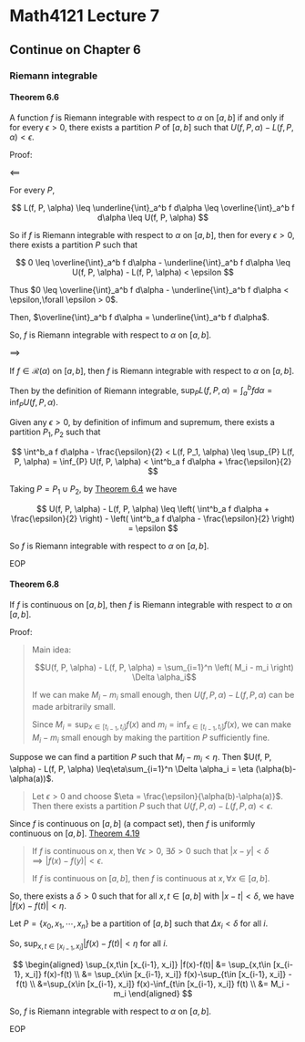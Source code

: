 # Math4121 Lecture 7

## Continue on Chapter 6

### Riemann integrable

#### Theorem 6.6

A function $f$ is Riemann integrable with respect to $\alpha$ on $[a, b]$ if and only if for every $\epsilon > 0$, there exists a partition $P$ of $[a, b]$ such that $U(f, P, \alpha) - L(f, P, \alpha) < \epsilon$.

Proof:

$\impliedby$

For every $P$,

$$
L(f, P, \alpha) \leq \underline{\int}_a^b f d\alpha \leq \overline{\int}_a^b f d\alpha \leq U(f, P, \alpha)
$$

So if $f$ is Riemann integrable with respect to $\alpha$ on $[a, b]$, then for every $\epsilon > 0$, there exists a partition $P$ such that

$$
0 \leq \overline{\int}_a^b f d\alpha - \underline{\int}_a^b f d\alpha \leq U(f, P, \alpha) - L(f, P, \alpha) < \epsilon
$$

Thus $0 \leq \overline{\int}_a^b f d\alpha - \underline{\int}_a^b f d\alpha < \epsilon,\forall \epsilon > 0$.

Then, $\overline{\int}_a^b f d\alpha = \underline{\int}_a^b f d\alpha$.

So, $f$ is Riemann integrable with respect to $\alpha$ on $[a, b]$.

$\implies$

If $f\in \mathscr{R}(\alpha)$ on $[a, b]$, then $f$ is Riemann integrable with respect to $\alpha$ on $[a, b]$.

Then by the definition of Riemann integrable, $\sup_{P} L(f, P, \alpha) =\int^b_a f d\alpha = \inf_{P} U(f, P, \alpha)$.

Given any $\epsilon > 0$, by definition of infimum and supremum, there exists a partition $P_1,P_2$ such that

$$
\int^b_a f d\alpha - \frac{\epsilon}{2} < L(f, P_1, \alpha) \leq \sup_{P} L(f, P, \alpha) = \inf_{P} U(f, P, \alpha) < \int^b_a f d\alpha + \frac{\epsilon}{2}
$$

Taking $P = P_1 \cup P_2$, by [Theorem 6.4](https://notenextra.trance-0.com/Math4121/Math4121_L6#theorem-64) we have

$$
U(f, P, \alpha) - L(f, P, \alpha) \leq \left( \int^b_a f d\alpha + \frac{\epsilon}{2} \right) - \left( \int^b_a f d\alpha - \frac{\epsilon}{2} \right) = \epsilon
$$

So $f$ is Riemann integrable with respect to $\alpha$ on $[a, b]$.

EOP

#### Theorem 6.8

If $f$ is continuous on $[a, b]$, then $f$ is Riemann integrable with respect to $\alpha$ on $[a, b]$.

Proof:

> Main idea:
>
> $$U(f, P, \alpha) - L(f, P, \alpha) = \sum_{i=1}^n \left( M_i - m_i \right) \Delta \alpha_i$$
>
> If we can make $M_i - m_i$ small enough, then $U(f, P, \alpha) - L(f, P, \alpha)$ can be made arbitrarily small.
>
> Since $M_i=\sup_{x\in [t_{i-1}, t_i]} f(x)$ and $m_i=\inf_{x\in [t_{i-1}, t_i]} f(x)$, we can make $M_i - m_i$ small enough by making the partition $P$ sufficiently fine.

Suppose we can find a partition $P$ such that $M_i - m_i < \eta$. Then $U(f, P, \alpha) - L(f, P, \alpha) \leq\eta\sum_{i=1}^n \Delta \alpha_i = \eta (\alpha(b)-\alpha(a))$.

> Let $\epsilon >0$ and choose $\eta = \frac{\epsilon}{\alpha(b)-\alpha(a)}$. Then there exists a partition $P$ such that $U(f, P, \alpha) - L(f, P, \alpha) < \epsilon$.

Since $f$ is continuous on $[a, b]$ (a compact set), then $f$ is uniformly continuous on $[a, b]$. [Theorem 4.19](https://notenextra.trance-0.com/Math4111/Math4111_L24#theorem-419)

> If $f$ is continuous on $x$, then $\forall \epsilon > 0$, $\exists \delta > 0$ such that $|x-y| < \delta \implies |f(x)-f(y)| < \epsilon$.
>
> If $f$ is continuous on $[a, b]$, then $f$ is continuous at $x,\forall x\in [a, b]$.

So, there exists a $\delta > 0$ such that for all $x, t\in [a, b]$ with $|x-t| < \delta$, we have $|f(x)-f(t)| < \eta$.

Let $P=\{x_0, x_1, \cdots, x_n\}$ be a partition of $[a, b]$ such that $\Delta x_i < \delta$ for all $i$.

So, $\sup_{x,t\in [x_{i-1}, x_i]} |f(x)-f(t)| < \eta$ for all $i$.

$$
\begin{aligned}
\sup_{x,t\in [x_{i-1}, x_i]} |f(x)-f(t)| &= \sup_{x,t\in [x_{i-1}, x_i]} f(x)-f(t) \\
&= \sup_{x\in [x_{i-1}, x_i]} f(x)-\sup_{t\in [x_{i-1}, x_i]} -f(t) \\
&=\sup_{x\in [x_{i-1}, x_i]} f(x)-\inf_{t\in [x_{i-1}, x_i]} f(t) \\
&= M_i - m_i
\end{aligned}
$$

So, $f$ is Riemann integrable with respect to $\alpha$ on $[a, b]$.

EOP
